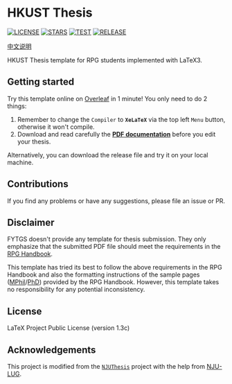 # HKUST Thesis

[![LICENSE](https://img.shields.io/github/license/HKFoggyU/hkust-thesis)](https://www.latex-project.org/lppl/lppl-1-3c/)
[![STARS](https://img.shields.io/github/stars/HKFoggyU/hkust-thesis)](https://github.com/HKFoggyU/hkust-thesis/stargazers)
[![TEST](https://github.com/HKFoggyU/hkust-thesis/actions/workflows/test.yml/badge.svg)](https://github.com/HKFoggyU/hkust-thesis/actions)
[![RELEASE](https://github.com/HKFoggyU/hkust-thesis/actions/workflows/release.yml/badge.svg)](https://github.com/HKFoggyU/hkust-thesis/releases)

[中文说明](README_CN.md)

HKUST Thesis template for RPG students implemented with LaTeX3.

## Getting started

Try this template online on [Overleaf](https://www.overleaf.com/latex/templates/hkustthesis/mstwvckmhmjg) in 1 minute! You only need to do 2 things:

1. Remember to change the `Compiler` to **`XeLaTeX`** via the top left `Menu` button, otherwise it won't compile.
2. Download and read carefully the **[PDF documentation](https://github.com/HKFoggyU/hkust-thesis/releases/latest/download/hkustthesis.pdf)** before you edit your thesis.

Alternatively, you can download the release file and try it on your local machine.

## Contributions

If you find any problems or have any suggestions, please file an issue or PR.

## Disclaimer

FYTGS doesn't provide any template for thesis submission. They only emphasize that the submitted PDF file should meet the requirements in the [RPG Handbook](https://fytgs.hkust.edu.hk/academics/Academic-Regulations-and-Requirements/Handbook-for-Research-Postgraduate-Studies/guidelines-thesis-preparation).

This template has tried its best to follow the above requirements in the RPG Handbook and also the formatting instructions of the sample pages ([MPhil](https://fytgs.hkust.edu.hk/sites/default/files/imce/thesis_sample_page_mphil.pdf)/[PhD](https://fytgs.hkust.edu.hk/sites/default/files/imce/thesis_sample_page_phd.pdf)) provided by the RPG Handbook. However, this template takes no responsibility for any potential inconsistency.

## License

LaTeX Project Public License (version 1.3c)

## Acknowledgements

This project is modified from the [`` NJUThesis ``](https://github.com/nju-lug/NJUThesis) project with the help from [NJU-LUG](https://github.com/nju-lug).

